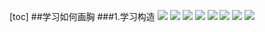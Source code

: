 [toc]
##学习如何画胸
###1.学习构造
![](0.jpg)
![](1.jpg)
![](2.jpg)
![](3.jpg)
![](4.jpg)
![](5.jpg)
![](6.jpg)
![](7.jpg)
